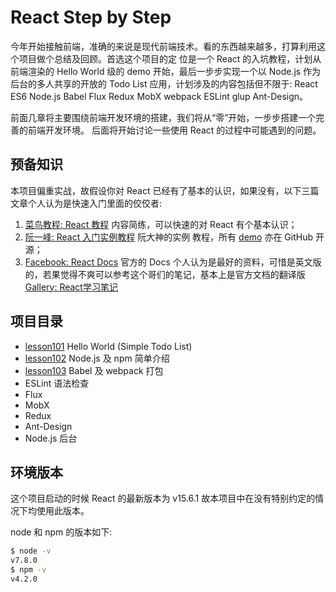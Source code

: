 # React Step by Step

今年开始接触前端，准确的来说是现代前端技术。看的东西越来越多，打算利用这个项目做个总结及回顾。首选这个项目的定
位是一个 React 的入坑教程，计划从前端渲染的 Hello World 级的 demo 开始，最后一步步实现一个以 Node.js 
作为后台的多人共享的开放的 Todo List 应用，计划涉及的内容包括但不限于: React ES6 Node.js Babel Flux 
Redux MobX webpack ESLint glup Ant-Design。

前面几章将主要围绕前端开发环境的搭建，我们将从“零”开始，一步步搭建一个完善的前端开发环境。
后面将开始讨论一些使用 React 的过程中可能遇到的问题。

## 预备知识

本项目偏重实战，故假设你对 React 已经有了基本的认识，如果没有，以下三篇文章个人认为是快速入门里面的佼佼者:

1. [菜鸟教程: React 教程](http://www.runoob.com/react/react-tutorial.html) 内容简练，可以快速的对 
React 有个基本认识；
2. [阮一峰: React 入门实例教程](http://www.ruanyifeng.com/blog/2015/03/react.html) 阮大神的实例
教程，所有 [demo](https://github.com/ruanyf/react-demos) 亦在 GitHub 开源；
3. [Facebook: React Docs](https://facebook.github.io/react/docs/hello-world.html) 官方的 Docs 
个人认为是最好的资料，可惜是英文版的，若果觉得不爽可以参考这个哥们的笔记，基本上是官方文档的翻译版 
[Gallery: React学习笔记](https://blog.gmem.cc/react-study-note)

## 项目目录

* [lesson101](./lesson101/README.md) Hello World (Simple Todo List)
* [lesson102](./lesson102/README.md) Node.js 及 npm 简单介绍
* [lesson103](./lesson103/README.md) Babel 及 webpack 打包
* ESLint 语法检查
* Flux
* MobX
* Redux
* Ant-Design
* Node.js 后台

## 环境版本

这个项目启动的时候 React 的最新版本为 v15.6.1 故本项目中在没有特别约定的情况下均使用此版本。

node 和 npm 的版本如下:

```bash
$ node -v
v7.8.0
$ npm -v
v4.2.0
```
